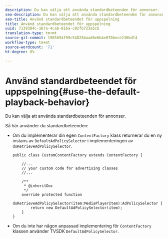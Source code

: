 ```yaml
---
description: Du kan välja att använda standardbeteenden för annonser.
seo-description: Du kan välja att använda standardbeteenden för annonser.
seo-title: Använd standardbeteendet för uppspelning
title: Använd standardbeteendet för uppspelning
uuid: 7139384c-167a-4cab-816a-c02fb723a5cb
translation-type: tm+mt
source-git-commit: 1985694f99c548284aad6e6b4e070bece230bdf4
workflow-type: tm+mt
source-wordcount: '71'
ht-degree: 0%

---
```



# Använd standardbeteendet för uppspelning{#use-the-default-playback-behavior}

Du kan välja att använda standardbeteenden för annonser.

Så här använder du standardbeteenden:

* Om du implementerar din egen `ContentFactory` klass returnerar du en ny instans av `DefaultAdPolicySelector` i implementeringen av `doRetrieveAdPolicySelector`.

   ```
   public class CustomContentFactory extends ContentFactory { 
   
       //... 
       // your custom code for advertising classes 
       //... 
   
       /** 
        * @inheritDoc 
        */ 
       override protected function  
         doRetrieveAdPolicySelector(item:MediaPlayerItem):AdPolicySelector { 
           return new DefaultAdPolicySelector(item); 
       } 
   }
   ```

* Om du inte har någon anpassad implementering för `ContentFactory` klassen använder TVSDK `DefaultAdPolicySelector`.